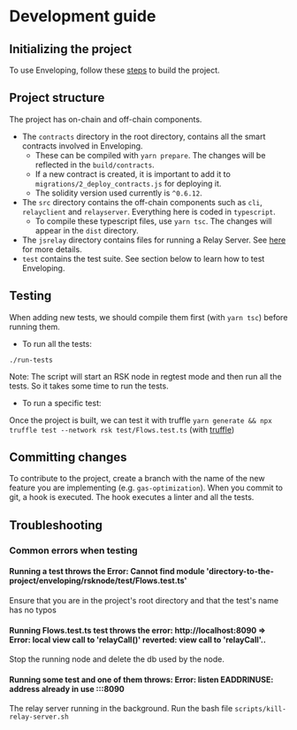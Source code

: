 # Development guide

## Initializing the project

To use Enveloping, follow these [steps](docs/launching_enveloping.md) to build the project.

## Project structure

The project has on-chain and off-chain components.

- The `contracts` directory in the root directory, contains all the smart contracts involved in Enveloping.
    - These can be compiled with `yarn prepare`. The changes will be reflected in the `build/contracts`.
    - If a new contract is created, it is important to add it to `migrations/2_deploy_contracts.js` for deploying it.
    - The solidity version used currently is `^0.6.12`.
- The `src` directory contains the off-chain components such as `cli`, `relayclient` and `relayserver`. Everything here is coded in `typescript`.
    - To compile these typescript files, use `yarn tsc`. The changes will appear in the `dist` directory.
- The `jsrelay` directory contains files for running a Relay Server. See [here](docs/launching_enveloping.md) for more details.
- `test` contains the test suite. See section below to learn how to test Enveloping.

## Testing

When adding new tests, we should compile them first (with `yarn tsc`) before running them.

- To run all the tests:

`./run-tests`

Note: The script will start an RSK node in regtest mode and then run all the tests. So it takes some time to run the tests.

- To run a specific test:

Once the project is built, we can test it with truffle
`yarn generate && npx truffle test --network rsk test/Flows.test.ts` (with [truffle](https://www.trufflesuite.com/))


## Committing changes

To contribute to the project, create a branch with the name of the new feature you are implementing (e.g. `gas-optimization`). When you commit to git, a hook is executed. The hook executes a linter and all the tests.

## Troubleshooting <a id="c07"></a>
### Common errors when testing
#### Running a test throws the Error: Cannot find module 'directory-to-the-project/enveloping/rsknode/test/Flows.test.ts'

Ensure that you are in the project's root directory and that the test's name has no typos

#### Running Flows.test.ts test throws the error: http://localhost:8090 => Error: local view call to 'relayCall()' reverted: view call to 'relayCall'..

Stop the running node and delete the db used by the node.

#### Running some test and one of them throws: Error: listen EADDRINUSE: address already in use :::8090

The relay server running in the background. Run the bash file `scripts/kill-relay-server.sh`
